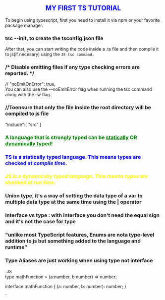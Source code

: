## <h2 style="color:blue; text-align:center;"> MY FIRST TS TUTORIAL</h2>

To begin using typescript, first you need to install it via npm or your favorite package manager.

### tsc --init, to create the tsconfig.json file

After that, you can start writing the code inside a .ts file and then compile it to js(if necesary) using the `JS tsc command.`

### /* Disable emitting files if any type checking errors are reported. */
 // "noEmitOnError": true,            
 You can also use the --noEmitError flag when running the tsc command along with the -w flag.                  

### //Toensure that only the file inside the root directory will be compiled to js file
  "include":[
    "src"
  ]

<h3 style="color:green;">A language that is strongly typed can be  <u>statically</u> OR <u>dynamically</u> typed! </h3>

### <h3 style="color:blue;">TS is a statically typed language. This means types are checked at <i>compile time</i>.</h3>

### <h3 style="color:yellow;">JS is a dynamically typed language. This means types are checked at <i>run time</i>.</h3>

### Union type, it's a way of setting the data type of a var to multiple data type at the same time using the | operator

### Interface vs type : with interface you don't need the equal sign and it's not the case for type


<h3>"unlike most TypeScript features, Enums are nota type-level addition to js but something added to the language and runtime"</h3>

### Type Aliases are just working when using type not interface

`JS   
type mathFunction = (a:number, b:number) => number;

interface mathFunction {
  (a: number, b: number): number;
}

`